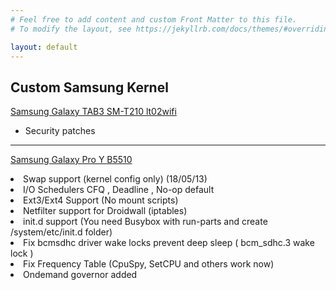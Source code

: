 ```yaml
---
# Feel free to add content and custom Front Matter to this file.
# To modify the layout, see https://jekyllrb.com/docs/themes/#overriding-theme-defaults

layout: default
---
```


<h2>Custom Samsung Kernel</h2>


[Samsung Galaxy TAB3 SM-T210 lt02wifi](https://github.com/asasoft/lt02wifi-kk-kernel/releases)
<ul>
<li>Security patches</li>
</ul>
<hr />

[Samsung Galaxy Pro Y B5510](https://github.com/asasoft/Kernel-B5510/releases)

<li>Swap support (kernel config only) (18/05/13)</li>
<li>I/O Schedulers CFQ , Deadline , No-op default</li>
<li>Ext3/Ext4 Support (No mount scripts)</li>
<li>Netfilter support for Droidwall (iptables)</li>
<li>init.d support (You need Busybox with run-parts and create /system/etc/init.d folder)</li>
<li>Fix bcmsdhc driver wake locks prevent deep sleep ( bcm_sdhc.3 wake lock )</li>
<li>Fix Frequency Table (CpuSpy, SetCPU and others work now)</li>
<li>Ondemand governor added</li>
